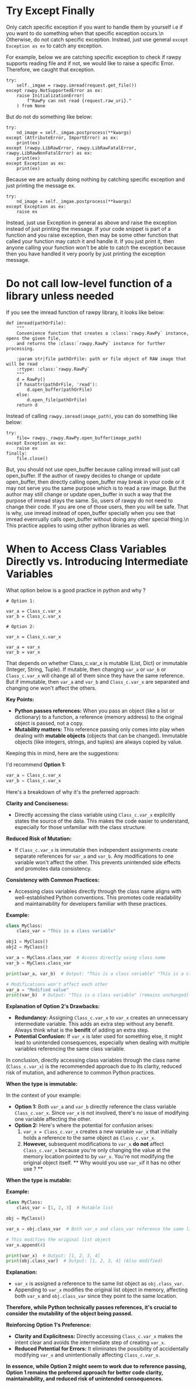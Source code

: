 # Try Except Finally

Only catch specific exception if you want to handle them by yourself i.e if you want to do something when that specific exception occurs.\n
Otherwise, do not catch specific exception. Instead, just use general `except Exception as ex` to catch any exception.

For example, below we are catching specific exception to check if rawpy supports reading file and if not, we would like to raise a specific Error. Therefore, we caught that exception.

```
try:
    self._imgae = rawpy.imread(request.get_file())
except rawpy.NotSupportedError as ex:
    raise InitializationError(
        f"RawPy can not read {request.raw_uri}."
    ) from None
```

But do not do something like below:

```
try:
    nd_image = self._imgae.postprocess(**kwargs)
except (AttributeError, ImportError) as ex:
    print(ex)
except (rawpy.LibRawError, rawpy.LibRawFatalError, rawpy.LibRawNonFatalError) as ex:
    print(ex)
except Exception as ex:
    print(ex)
```
Because we are actually doing nothing by catching specific exception and just printing the message ex.

```
try:
    nd_image = self._imgae.postprocess(**kwargs)
except Exception as ex:
    raise ex
```

Instead, just use Exception in general as above and raise the exception instead of just printing the message. If your code snippet is part of a function and you raise exception, then may be some other function that called your function may catch it and handle it. If you just print it, then anyone calling your function won't be able to catch the exception because then you have handled it very poorly by just printing the exception message.

# Do not call low-level function of a library unless needed

If you see the imread function of rawpy library, it looks like below:

```
def imread(pathOrFile):
    """
    Convenience function that creates a :class:`rawpy.RawPy` instance, opens the given file,
    and returns the :class:`rawpy.RawPy` instance for further processing.
    
    :param str|file pathOrFile: path or file object of RAW image that will be read
    :rtype: :class:`rawpy.RawPy`
    """
    d = RawPy()
    if hasattr(pathOrFile, 'read'):
        d.open_buffer(pathOrFile)
    else:
        d.open_file(pathOrFile)
    return d
```

Instead of calling `rawpy.imread(image_path)`, you can do something like below:

```
try:
    file= rawpy._rawpy.RawPy.open_buffer(image_path)
except Exception as ex:
    raise ex
finally:
    file.close()
```
But, you should not use open_buffer because calling imread will just call open_buffer. If the author of rawpy decides to change or update open_buffer, then directly calling open_buffer may break in your code or it may not serve you the same purpose which is to read a raw image. But the author may still change or update open_buffer in such a way that the purpose of imread stays the same. So, users of rawpy do not need to change their code. If you are one of those users, then you will be safe. That is why, use imread instead of open_buffer specially when you see that imread evenrually calls open_buffer without doing any other special thing.\n
This practice applies to using other python libraries as well.

# When to Access Class Variables Directly vs. Introducing Intermediate Variables

What option below is a good practice in python and why ?

``` 
# Option 1:

var_a = Class_c.var_x
var_b = Class_c.var_x

# Option 2:

var_x = Class_c.var_x

var_a = var_x
var_b = var_x
```

That depends on whether Class_c.var_x is mutable (List, Dict) or immutable (Integer, String, Tuple). If mutable, then changing `var_a` or `var_b` or `Class_c.var_x` will change all of them since they have the same reference. But if immutable, then `var_a` and `var_b` and `Class_c.var_x` are separated and changing one won't affect the others.

**Key Points:**

- **Python passes references:** When you pass an object (like a list or dictionary) to a function, a reference (memory address) to the original object is passed, not a copy.
- **Mutability matters:** This reference passing only comes into play when dealing with **mutable objects** (objects that can be changed). Immutable objects (like integers, strings, and tuples) are always copied by value.

Keeping this in mind, here are the suggestions:

I'd recommend **Option 1:**

```python
var_a = Class_c.var_x
var_b = Class_c.var_x
```

Here's a breakdown of why it's the preferred approach:

**Clarity and Conciseness:**

- Directly accessing the class variable using `Class_c.var_x` explicitly states the source of the data. This makes the code easier to understand, especially for those unfamiliar with the class structure.

**Reduced Risk of Mutation:**

- If `Class_c.var_x` is immutable then independent assignments create separate references for `var_a` and `var_b`. Any modifications to one variable won't affect the other. This prevents unintended side effects and promotes data consistency.

**Consistency with Common Practices:**

- Accessing class variables directly through the class name aligns with well-established Python conventions. This promotes code readability and maintainability for developers familiar with these practices.

**Example:**

```python
class MyClass:
    class_var = "This is a class variable"

obj1 = MyClass()
obj2 = MyClass()

var_a = MyClass.class_var  # Access directly using class name
var_b = MyClass.class_var

print(var_a, var_b)  # Output: "This is a class variable" "This is a class variable"

# Modifications won't affect each other
var_a = "Modified value"
print(var_b)  # Output: "This is a class variable" (remains unchanged)
```

**Explanation of Option 2's Drawbacks:**

- **Redundancy:** Assigning `Class_c.var_x` to `var_x` creates an unnecessary intermediate variable. This adds an extra step without any benefit. Always think what is the **benifit** of adding an extra step.
- **Potential Confusion:** If `var_x` is later used for something else, it might lead to unintended consequences, especially when dealing with multiple variables referencing the same class variable.

In conclusion, directly accessing class variables through the class name (`Class_c.var_x`) is the recommended approach due to its clarity, reduced risk of mutation, and adherence to common Python practices.

**When the type is immutable:**

In the context of your example:

- **Option 1:** Both `var_a` and `var_b` directly reference the class variable `Class_c.var_x`. Since `var_x` is not involved, there's no issue of modifying one variable affecting the other.
- **Option 2:** Here's where the potential for confusion arises:
    1. `var_x = Class_c.var_x` creates a new variable `var_x` that initially holds a reference to the same object as `Class_c.var_x`.
    2. **However,** subsequent modifications to `var_x` **do not** affect `Class_c.var_x` because you're only changing the value at the memory location pointed to by `var_x`. You're not modifying the original object itself. ** Why would you use `var_x`if it has no other use ? ** 

**When the type is mutable:**

**Example:**

```python
class MyClass:
    class_var = [1, 2, 3]  # Mutable list

obj = MyClass()

var_x = obj.class_var  # Both var_x and class_var reference the same list object

# This modifies the original list object
var_x.append(4)

print(var_x)  # Output: [1, 2, 3, 4]
print(obj.class_var)  # Output: [1, 2, 3, 4] (Also modified)
```

**Explanation:**

- `var_x` is assigned a reference to the same list object as `obj.class_var`.
- Appending to `var_x` modifies the original list object in memory, affecting both `var_x` and `obj.class_var` since they point to the same location.

**Therefore, while Python technically passes references, it's crucial to consider the mutability of the object being passed.**

**Reinforcing Option 1's Preference:**

- **Clarity and Explicitness:** Directly accessing `Class_c.var_x` makes the intent clear and avoids the intermediate step of creating `var_x`.
- **Reduced Potential for Errors:** It eliminates the possibility of accidentally modifying `var_x` and unintentionally affecting `Class_c.var_x`.

**In essence, while Option 2 might seem to work due to reference passing, Option 1 remains the preferred approach for better code clarity, maintainability, and reduced risk of unintended consequences.**

